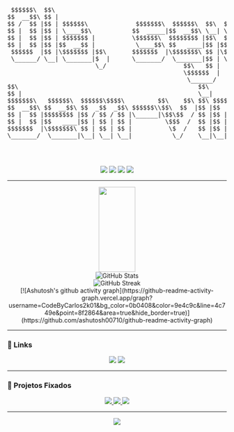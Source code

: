 
<pre align="center">
 $$$$$$\  $$\                                                                                   
$$  __$$\ $$ |                                                                                  
$$ /  $$ |$$ | $$$$$$\             $$$$$$$\  $$$$$$\  $$\  $$$$$$\                              
$$ |  $$ |$$ | \____$$\           $$  _____|$$  __$$\ \__| \____$$\                             
$$ |  $$ |$$ | $$$$$$$ |          \$$$$$$\  $$$$$$$$ |$$\  $$$$$$$ |                            
$$ |  $$ |$$ |$$  __$$ |           \____$$\ $$   ____|$$ |$$  __$$ |                            
 $$$$$$  |$$ |\$$$$$$$ |$$\       $$$$$$$  |\$$$$$$$\ $$ |\$$$$$$$ |                            
 \______/ \__| \_______|$  |      \_______/  \_______|$$ | \_______|                            
                        \_/                     $$\   $$ |                                      
                                                \$$$$$$  |                                      
                                                 \______/                                       
$$\                                                 $$\                 $$\                 $$\ 
$$ |                                                \__|                $$ |                $$ |
$$$$$$$\   $$$$$$\  $$$$$$\$$$$\         $$\    $$\ $$\ $$$$$$$\   $$$$$$$ | $$$$$$\        $$ |
$$  __$$\ $$  __$$\ $$  _$$  _$$\ $$$$$$\\$$\  $$  |$$ |$$  __$$\ $$  __$$ |$$  __$$\       $$ |
$$ |  $$ |$$$$$$$$ |$$ / $$ / $$ |\______|\$$\$$  / $$ |$$ |  $$ |$$ /  $$ |$$ /  $$ |      \__|
$$ |  $$ |$$   ____|$$ | $$ | $$ |         \$$$  /  $$ |$$ |  $$ |$$ |  $$ |$$ |  $$ |          
$$$$$$$  |\$$$$$$$\ $$ | $$ | $$ |          \$  /   $$ |$$ |  $$ |\$$$$$$$ |\$$$$$$  |      $$\ 
\_______/  \_______|\__| \__| \__|           \_/    \__|\__|  \__| \_______| \______/       \__|
                                                                                                
                                                                                                
                                                                                                
</pre>

<p align="center">
  <img src="https://img.shields.io/badge/Java-ED8B00?style=for-the-badge&logo=java&logoColor=white"/>
  <img src="https://img.shields.io/badge/Python-3776AB?style=for-the-badge&logo=python&logoColor=white"/>
  <img src="https://img.shields.io/badge/JavaScript-F7DF1E?style=for-the-badge&logo=javascript&logoColor=black"/>
  <img src="https://img.shields.io/badge/HTML5-E34F26?style=for-the-badge&logo=html5&logoColor=white"/>
</p>

---

<p align="center">
  <img width="41%" height="195px" src="https://github-readme-stats.vercel.app/api/top-langs/?username=CodeByCarlos2k01&layout=compact&hide_border=true&title_color=00FFFF&text_color=00FFFF&bg_color=4B0082" />
  <br>
  <img src="https://github-readme-stats.vercel.app/api?username=CodeByCarlos2k01&show_icons=true&theme=tokyonight" alt="GitHub Stats"/>
  <br>
  <img src="https://github-readme-streak-stats.herokuapp.com/?user=CodeByCarlos2k01&theme=tokyonight" alt="GitHub Streak"/>
  <br>
  [![Ashutosh's github activity graph](https://github-readme-activity-graph.vercel.app/graph?username=CodeByCarlos2k01&bg_color=0b0408&color=9e4c9c&line=4c749e&point=8f2864&area=true&hide_border=true)](https://github.com/ashutosh00710/github-readme-activity-graph)
</p>

---

### 🔗 Links

<p align="center">
  <a href="mailto:carlos.devvv@gmail.com"><img src="https://img.shields.io/badge/Email-carlos.devvv@gmail.com-D14836?style=for-the-badge&logo=gmail&logoColor=white"/></a>
  <a href="https://www.linkedin.com/in/carlos-eduh"><img src="https://img.shields.io/badge/LinkedIn-CarlosEduardo-0077B5?style=for-the-badge&logo=linkedin&logoColor=white"/></a>
</p>

---

### 📌 Projetos Fixados

<p align="center">
  <a href="https://github.com/CodeByCarlos2k01/app-conversion">
    <img src="https://img.shields.io/badge/App%20Conversion-Java-blue?style=for-the-badge"/>
  </a>
  <a href="https://github.com/CodeByCarlos2k01/classificador-emails">
    <img src="https://img.shields.io/badge/Classificador%20de%20Emails-Python-green?style=for-the-badge"/>
  </a>
  <a href="https://github.com/CodeByCarlos2k01/chat-js">
    <img src="https://img.shields.io/badge/Chat%20JS-JavaScript-yellow?style=for-the-badge"/>
  </a>
</p>

---

<p align="center">
  <img src="https://capsule-render.vercel.app/api?type=waving&color=gradient&height=100&section=footer"/>
</p>
